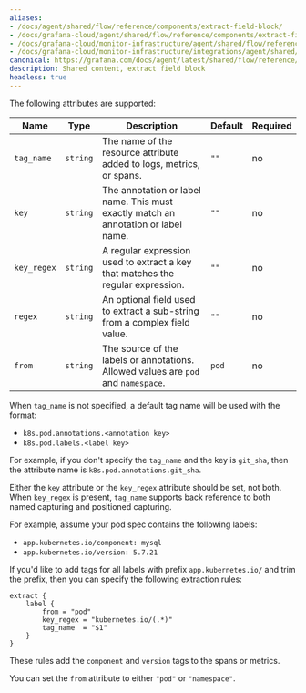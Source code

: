```yaml
---
aliases:
- /docs/agent/shared/flow/reference/components/extract-field-block/
- /docs/grafana-cloud/agent/shared/flow/reference/components/extract-field-block/
- /docs/grafana-cloud/monitor-infrastructure/agent/shared/flow/reference/components/extract-field-block/
- /docs/grafana-cloud/monitor-infrastructure/integrations/agent/shared/flow/reference/components/extract-field-block/
canonical: https://grafana.com/docs/agent/latest/shared/flow/reference/components/extract-field-block/
description: Shared content, extract field block
headless: true
---
```


The following attributes are supported:

Name        | Type     | Description                                                                        | Default | Required
------------|----------|------------------------------------------------------------------------------------|---------|---------
`tag_name`  | `string` | The name of the resource attribute added to logs, metrics, or spans.               | `""`    | no
`key`       | `string` | The annotation or label name. This must exactly match an annotation or label name. | `""`    | no
`key_regex` | `string` | A regular expression used to extract a key that matches the regular expression.    | `""`    | no
`regex`     | `string` | An optional field used to extract a sub-string from a complex field value.         | `""`    | no
`from`      | `string` | The source of the labels or annotations. Allowed values are `pod` and `namespace`. | `pod`   | no

When `tag_name` is not specified, a default tag name will be used with the format:
* `k8s.pod.annotations.<annotation key>`
* `k8s.pod.labels.<label key>`

For example, if you don't specify the `tag_name` and the key is `git_sha`, then the attribute name is `k8s.pod.annotations.git_sha`.

Either the `key` attribute or the `key_regex` attribute should be set, not both.
When `key_regex` is present, `tag_name` supports back reference to both
named capturing and positioned capturing.

For example, assume your pod spec contains the following labels:
* `app.kubernetes.io/component: mysql`
* `app.kubernetes.io/version: 5.7.21`

If you'd like to add tags for all labels with prefix `app.kubernetes.io/` and trim the prefix,
then you can specify the following extraction rules:

```river
extract {
	label {
	    from = "pod"
		key_regex = "kubernetes.io/(.*)"
		tag_name  = "$1"
	}
}
```

These rules add the `component` and `version` tags to the spans or metrics.

You can set the `from` attribute to either `"pod"` or `"namespace"`.
